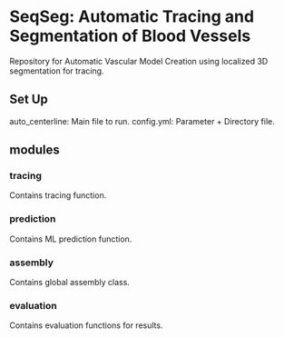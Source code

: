 # SeqSeg: Automatic Tracing and Segmentation of Blood Vessels
Repository for Automatic Vascular Model Creation using localized 3D segmentation for tracing.

## Set Up
auto_centerline: Main file to run.
config.yml: Parameter + Directory file.

## modules
### tracing
Contains tracing function.
### prediction
Contains ML prediction function.
### assembly
Contains global assembly class.
### evaluation
Contains evaluation functions for results.
